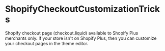 # ShopifyCheckoutCustomizationTricks

Shopify checkout page (checkout.liquid) available to Shopify Plus merchants only. If your store isn't on Shopify Plus, then you can customize your checkout pages in the theme editor.
